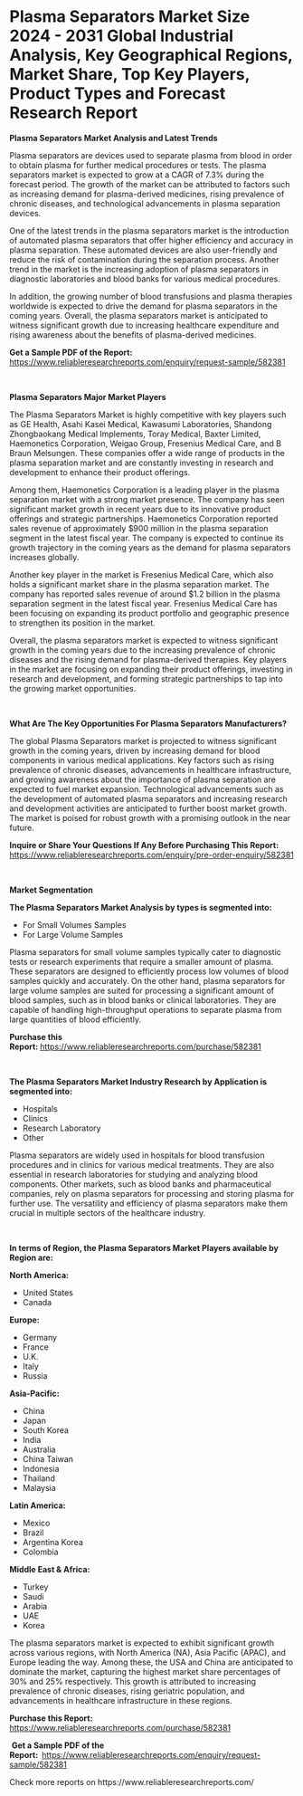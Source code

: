 <p><h1>Plasma Separators Market Size 2024 - 2031 Global Industrial Analysis, Key Geographical Regions, Market Share, Top Key Players, Product Types and Forecast Research Report</h1></p><p><strong>Plasma Separators Market Analysis and Latest Trends</strong></p>
<p><p>Plasma separators are devices used to separate plasma from blood in order to obtain plasma for further medical procedures or tests. The plasma separators market is expected to grow at a CAGR of 7.3% during the forecast period. The growth of the market can be attributed to factors such as increasing demand for plasma-derived medicines, rising prevalence of chronic diseases, and technological advancements in plasma separation devices.</p><p>One of the latest trends in the plasma separators market is the introduction of automated plasma separators that offer higher efficiency and accuracy in plasma separation. These automated devices are also user-friendly and reduce the risk of contamination during the separation process. Another trend in the market is the increasing adoption of plasma separators in diagnostic laboratories and blood banks for various medical procedures.</p><p>In addition, the growing number of blood transfusions and plasma therapies worldwide is expected to drive the demand for plasma separators in the coming years. Overall, the plasma separators market is anticipated to witness significant growth due to increasing healthcare expenditure and rising awareness about the benefits of plasma-derived medicines.</p></p>
<p><strong>Get a Sample PDF of the Report:&nbsp;</strong> <a href="https://www.reliableresearchreports.com/enquiry/request-sample/582381">https://www.reliableresearchreports.com/enquiry/request-sample/582381</a></p>
<p>&nbsp;</p>
<p><strong>Plasma Separators Major Market Players</strong></p>
<p><p>The Plasma Separators Market is highly competitive with key players such as GE Health, Asahi Kasei Medical, Kawasumi Laboratories, Shandong Zhongbaokang Medical Implements, Toray Medical, Baxter Limited, Haemonetics Corporation, Weigao Group, Fresenius Medical Care, and B Braun Melsungen. These companies offer a wide range of products in the plasma separation market and are constantly investing in research and development to enhance their product offerings.</p><p>Among them, Haemonetics Corporation is a leading player in the plasma separation market with a strong market presence. The company has seen significant market growth in recent years due to its innovative product offerings and strategic partnerships. Haemonetics Corporation reported sales revenue of approximately $900 million in the plasma separation segment in the latest fiscal year. The company is expected to continue its growth trajectory in the coming years as the demand for plasma separators increases globally.</p><p>Another key player in the market is Fresenius Medical Care, which also holds a significant market share in the plasma separation market. The company has reported sales revenue of around $1.2 billion in the plasma separation segment in the latest fiscal year. Fresenius Medical Care has been focusing on expanding its product portfolio and geographic presence to strengthen its position in the market.</p><p>Overall, the plasma separators market is expected to witness significant growth in the coming years due to the increasing prevalence of chronic diseases and the rising demand for plasma-derived therapies. Key players in the market are focusing on expanding their product offerings, investing in research and development, and forming strategic partnerships to tap into the growing market opportunities.</p></p>
<p>&nbsp;</p>
<p><strong>What Are The Key Opportunities For Plasma Separators Manufacturers?</strong></p>
<p><p>The global Plasma Separators market is projected to witness significant growth in the coming years, driven by increasing demand for blood components in various medical applications. Key factors such as rising prevalence of chronic diseases, advancements in healthcare infrastructure, and growing awareness about the importance of plasma separation are expected to fuel market expansion. Technological advancements such as the development of automated plasma separators and increasing research and development activities are anticipated to further boost market growth. The market is poised for robust growth with a promising outlook in the near future.</p></p>
<p><strong>Inquire or Share Your Questions If Any Before Purchasing This Report:</strong> <a href="https://www.reliableresearchreports.com/enquiry/pre-order-enquiry/582381">https://www.reliableresearchreports.com/enquiry/pre-order-enquiry/582381</a></p>
<p>&nbsp;</p>
<p><strong>Market Segmentation</strong></p>
<p><strong>The Plasma Separators Market Analysis by types is segmented into:</strong></p>
<p><ul><li>For Small Volumes Samples</li><li>For Large Volume Samples</li></ul></p>
<p><p>Plasma separators for small volume samples typically cater to diagnostic tests or research experiments that require a smaller amount of plasma. These separators are designed to efficiently process low volumes of blood samples quickly and accurately. On the other hand, plasma separators for large volume samples are suited for processing a significant amount of blood samples, such as in blood banks or clinical laboratories. They are capable of handling high-throughput operations to separate plasma from large quantities of blood efficiently.</p></p>
<p><strong>Purchase this Report:&nbsp;</strong><a href="https://www.reliableresearchreports.com/purchase/582381">https://www.reliableresearchreports.com/purchase/582381</a></p>
<p>&nbsp;</p>
<p><strong>The Plasma Separators Market Industry Research by Application is segmented into:</strong></p>
<p><ul><li>Hospitals</li><li>Clinics</li><li>Research Laboratory</li><li>Other</li></ul></p>
<p><p>Plasma separators are widely used in hospitals for blood transfusion procedures and in clinics for various medical treatments. They are also essential in research laboratories for studying and analyzing blood components. Other markets, such as blood banks and pharmaceutical companies, rely on plasma separators for processing and storing plasma for further use. The versatility and efficiency of plasma separators make them crucial in multiple sectors of the healthcare industry.</p></p>
<p>&nbsp;</p>
<p><strong>In terms of Region, the Plasma Separators Market Players available by Region are:</strong></p>
<p>
    <p> <strong> North America: </strong>
        <ul>
            <li>United States</li>
            <li>Canada</li>
        </ul>
        </p> 
    <p> <strong> Europe: </strong>
        <ul>
            <li>Germany</li>
            <li>France</li>
            <li>U.K.</li>
            <li>Italy</li>
            <li>Russia</li>
        </ul>
        </p> 
    <p> <strong> Asia-Pacific: </strong>
        <ul>
            <li>China</li>
            <li>Japan</li>
            <li>South Korea</li>
            <li>India</li>
            <li>Australia</li>
            <li>China Taiwan</li>
            <li>Indonesia</li>
            <li>Thailand</li>
            <li>Malaysia</li>
        </ul>
        </p> 
    <p> <strong> Latin America: </strong>
        <ul>
            <li>Mexico</li>
            <li>Brazil</li>
            <li>Argentina Korea</li>
            <li>Colombia</li>
        </ul>
        </p> 
    <p> <strong> Middle East & Africa: </strong>
        <ul>
            <li>Turkey</li>
            <li>Saudi</li>
            <li>Arabia</li>
            <li>UAE</li>
            <li>Korea</li>
        </ul>
    </p>
    </p>
<p><p>The plasma separators market is expected to exhibit significant growth across various regions, with North America (NA), Asia Pacific (APAC), and Europe leading the way. Among these, the USA and China are anticipated to dominate the market, capturing the highest market share percentages of 30% and 25% respectively. This growth is attributed to increasing prevalence of chronic diseases, rising geriatric population, and advancements in healthcare infrastructure in these regions.</p></p>
<p><strong>Purchase this Report: </strong><a href="https://www.reliableresearchreports.com/purchase/582381">https://www.reliableresearchreports.com/purchase/582381</a></p>
<p>&nbsp;<strong>Get a Sample PDF of the Report:&nbsp;&nbsp;</strong><a href="https://www.reliableresearchreports.com/enquiry/request-sample/582381">https://www.reliableresearchreports.com/enquiry/request-sample/582381</a></p>
<p><strong></strong></p>
<p>Check more reports on https://www.reliableresearchreports.com/</p>